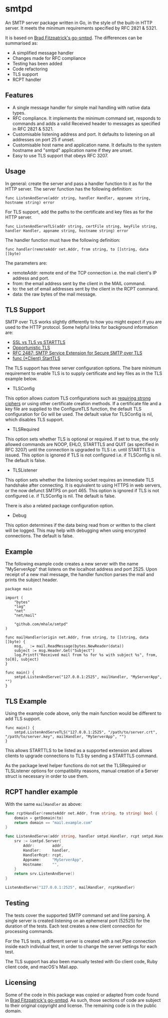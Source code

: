 # smtpd 

An SMTP server package written in Go, in the style of the built-in HTTP server. It meets the minimum requirements specified by RFC 2821 & 5321. 

It is based on [Brad Fitzpatrick's go-smtpd](https://github.com/bradfitz/go-smtpd). The differences can be summarised as:

* A simplified message handler
* Changes made for RFC compliance
* Testing has been added
* Code refactoring
* TLS support
* RCPT handler

## Features

* A single message handler for simple mail handling with native data types.
* RFC compliance. It implements the minimum command set, responds to commands and adds a valid Received header to messages as specified in RFC 2821 & 5321.
* Customisable listening address and port. It defaults to listening on all addresses on port 25 if unset.
* Customisable host name and application name. It defaults to the system hostname and "smtpd" application name if they are unset.
* Easy to use TLS support that obeys RFC 3207.

## Usage

In general: create the server and pass a handler function to it as for the HTTP server. The server function has the following definition:

```
func ListenAndServe(addr string, handler Handler, appname string, hostname string) error
```

For TLS support, add the paths to the certificate and key files as for the HTTP server.

```
func ListenAndServeTLS(addr string, certFile string, keyFile string, handler Handler, appname string, hostname string) error
```

The handler function must have the following definition:

```
func handler(remoteAddr net.Addr, from string, to []string, data []byte) 
```

The parameters are:

* remoteAddr: remote end of the TCP connection i.e. the mail client's IP address and port.
* from: the email address sent by the client in the MAIL command.
* to: the set of email addresses sent by the client in the RCPT command.
* data: the raw bytes of the mail message.

## TLS Support

SMTP over TLS works slightly differently to how you might expect if you are used to the HTTP protocol. Some helpful links for background information are:

* [SSL vs TLS vs STARTTLS](https://www.fastmail.com/help/technical/ssltlsstarttls.html)
* [Opportunistic TLS](https://en.wikipedia.org/wiki/Opportunistic_TLS)
* [RFC 2487: SMTP Service Extension for Secure SMTP over TLS](https://tools.ietf.org/html/rfc2487)
* [func (*Client) StartTLS](https://golang.org/pkg/net/smtp/#Client.StartTLS)

The TLS support has three server configuration options. The bare minimum requirement to enable TLS is to supply certificate and key files as in the TLS example below.

* TLSConfig

This option allows custom TLS configurations such as [requiring strong ciphers](https://cipherli.st/) or using other certificate creation methods. If a certificate file and a key file are supplied to the ConfigureTLS function, the default TLS configuration for Go will be used. The default value for TLSConfig is nil, which disables TLS support.

* TLSRequired

This option sets whether TLS is optional or required. If set to true, the only allowed commands are NOOP, EHLO, STARTTLS and QUIT (as specified in RFC 3207) until the connection is upgraded to TLS i.e. until STARTTLS is issued. This option is ignored if TLS is not configured i.e. if TLSConfig is nil. The default is false.

* TLSListener

This option sets whether the listening socket requires an immediate TLS handshake after connecting. It is equivalent to using HTTPS in web servers, or the now defunct SMTPS on port 465. This option is ignored if TLS is not configured i.e. if TLSConfig is nil. The default is false.

There is also a related package configuration option.

* Debug

This option determines if the data being read from or written to the client will be logged. This may help with debugging when using encrypted connections. The default is false.

## Example

The following example code creates a new server with the name "MyServerApp" that listens on the localhost address and port 2525. Upon receipt of a new mail message, the handler function parses the mail and prints the subject header.


```
package main

import (
	"bytes"
	"log"
	"net"
	"net/mail"

	"github.com/mhale/smtpd"
)

func mailHandler(origin net.Addr, from string, to []string, data []byte) {
	msg, _ := mail.ReadMessage(bytes.NewReader(data))
	subject := msg.Header.Get("Subject")
	log.Printf("Received mail from %s for %s with subject %s", from, to[0], subject)
}

func main() {
	smtpd.ListenAndServe("127.0.0.1:2525", mailHandler, "MyServerApp", "")
}
```

## TLS Example

Using the example code above, only the main function would be different to add TLS support.

```
func main() {
	smtpd.ListenAndServeTLS("127.0.0.1:2525", "/path/to/server.crt", "/path/to/server.key", mailHandler, "MyServerApp", "")
}
```

This allows STARTTLS to be listed as a supported extension and allows clients to upgrade connections to TLS by sending a STARTTLS command.

As the package level helper functions do not set the TLSRequired or TLSListener options for compatibility reasons, manual creation of a Server struct is necessary in order to use them.

## RCPT handler example
With the same ```mailHandler``` as above:
```go
func rcptHandler(remoteAddr net.Addr, from string, to string) bool {
	domain = getDomain(to)
	return domain == "mail.example.com"
}

func ListenAndServe(addr string, handler smtpd.Handler, rcpt smtpd.HandlerRcpt) error {
	srv := &smtpd.Server{
		Addr:        addr,
		Handler:     handler,
		HandlerRcpt: rcpt,
		Appname:     "MyServerApp",
		Hostname:    "",
	}
	return srv.ListenAndServe()
}

ListenAndServe("127.0.0.1:2525", mailHandler, rcptHandler)
```

## Testing

The tests cover the supported SMTP command set and line parsing. A single server is created listening on an ephemeral port (52525) for the duration of the tests. Each test creates a new client connection for processing commands.

For the TLS tests, a different server is created with a net.Pipe connection inside each individual test, in order to change the server settings for each test.

The TLS support has also been manually tested with Go client code, Ruby client code, and macOS's Mail.app.

## Licensing

Some of the code in this package was copied or adapted from code found in [Brad Fitzpatrick's go-smtpd](https://github.com/bradfitz/go-smtpd). As such, those sections of code are subject to their original copyright and license. The remaining code is in the public domain.
